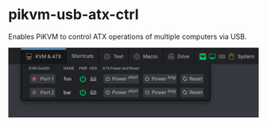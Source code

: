 # pikvm-usb-atx-ctrl

Enables PiKVM to control ATX operations of multiple computers via USB.

![screenshot](/images/kvm-atx-menu.png)
